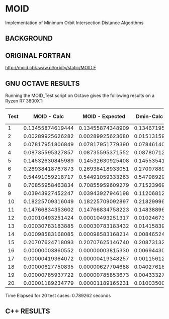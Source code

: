 # MOID
Implementation of Minimum Orbit Intersection Distance Algorithms

## BACKGROUND

## ORIGINAL FORTRAN
http://moid.cbk.waw.pl/orbity/static/MOID.F

## GNU OCTAVE RESULTS
Running the MOID_Test script on Octave gives the following results on a Ryzen R7 3800XT:

Test  | MOID - Calc | MOID - Expected | Dmin-Calc | Dmin Expected 
 ------|----------------|-------------------------|------------------|------------------
1 |      0.13455874619444 |       0.13455874348909  |      0.13467195  |    0.13467190
2 |      0.00289925626282 |       0.00289925623680  |      0.01513159   |   0.01513160
3 |      0.07817951806849 |       0.07817951779390  |      0.07846140   |   0.07846140
4 |      0.08735595327857 |       0.08735595371552  |      0.08780712   |   0.08780710
5 |      0.14532630845989 |       0.14532630925408  |      0.14553541  |    0.14553540
6 |      0.26938418767873 |       0.26938418933051  |      0.27097889  |    0.27097890
7 |      0.54491059218717 |       0.54491059333263  |      0.54798929  |    0.54798930
8 |      0.70855958463834 |       0.70855959609279  |      0.71523969  |    0.71523970
9 |      0.03943927452247 |       0.03943927946198  |      0.11206812  |    0.11206820
10|      0.18225709316049 |       0.18225709092897  |      0.21829996  |    0.21830000
11|      0.14766834353602 |       0.14766834758223  |      0.14838896  |    0.14838900
12|      0.00010493251424 |       0.00010493251317  |      0.01024673  |    0.01024670
13|      0.00030783183885 |       0.00030783183432  |      0.01415839  |    0.01415840
14|      0.00098583168085 |       0.00098583168214  |      0.00846524  |    0.00846520
15|      0.20707624718093 |       0.20707625146740  |      0.20873132  |    0.20873130
16 |     0.00000003860552 |       0.00000003815330  |      0.00694430  |    0.00694430
17 |     0.00000419364072 |       0.00000419348257  |      0.00115612  |    0.00115610
18 |     0.00000627750835 |       0.00000627704688  |      0.04027618  |    0.04027620
19 |     0.00000785937722 |       0.00000785853673  |      0.00433327  |    0.00433330
20 |     0.00001189234779 |       0.00001189165231  |      0.01003500  |    0.01003500

Time Elapsed for 20 test cases: 0.789262 seconds

## C++ RESULTS



